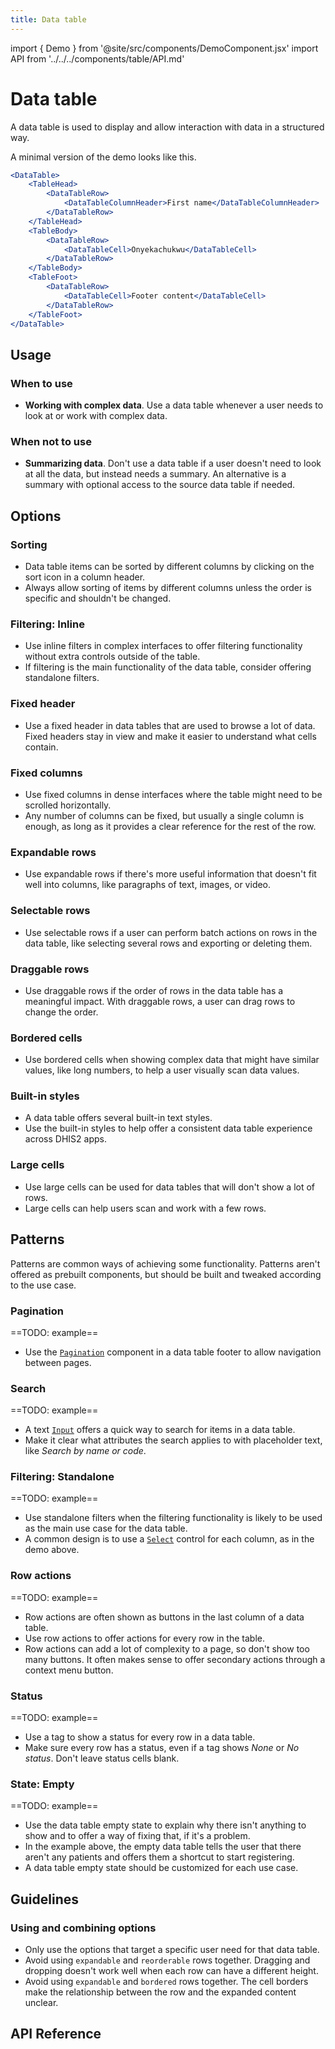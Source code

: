 ```yaml
---
title: Data table
---
```


import { Demo } from '@site/src/components/DemoComponent.jsx'
import API from '../../../components/table/API.md'

# Data table

A data table is used to display and allow interaction with data in a structured way.

<Demo
    path="datatable--default"
    height="300px"
/>

A minimal version of the demo looks like this.

```jsx
<DataTable>
    <TableHead>
        <DataTableRow>
            <DataTableColumnHeader>First name</DataTableColumnHeader>
        </DataTableRow>
    </TableHead>
    <TableBody>
        <DataTableRow>
            <DataTableCell>Onyekachukwu</DataTableCell>
        </DataTableRow>
    </TableBody>
    <TableFoot>
        <DataTableRow>
            <DataTableCell>Footer content</DataTableCell>
        </DataTableRow>
    </TableFoot>
</DataTable>
```

## Usage

### When to use

-   **Working with complex data**. Use a data table whenever a user needs to look at or work with complex data.

### When not to use

-   **Summarizing data**. Don't use a data table if a user doesn't need to look at all the data, but instead needs a summary. An alternative is a summary with optional access to the source data table if needed.

## Options

### Sorting

<Demo
    path="datatable--column-header-sorting"
    height="250px"
/>

-   Data table items can be sorted by different columns by clicking on the sort icon in a column header.
-   Always allow sorting of items by different columns unless the order is specific and shouldn't be changed.

### Filtering: Inline

<Demo
    path="datatable--inline-filtering"
    height="250px"
/>

-   Use inline filters in complex interfaces to offer filtering functionality without extra controls outside of the table.
-   If filtering is the main functionality of the data table, consider offering standalone filters.

### Fixed header

<Demo
    path="datatable--fixed-header"
    height="450px"
/>

-   Use a fixed header in data tables that are used to browse a lot of data. Fixed headers stay in view and make it easier to understand what cells contain.

### Fixed columns

<Demo
    path="datatable--fixed-first-column"
    height="350px"
/>

-   Use fixed columns in dense interfaces where the table might need to be scrolled horizontally.
-   Any number of columns can be fixed, but usually a single column is enough, as long as it provides a clear reference for the rest of the row.

### Expandable rows

<Demo
    path="datatable--expandable-content"
    height="280px"
/>

-   Use expandable rows if there's more useful information that doesn't fit well into columns, like paragraphs of text, images, or video.

### Selectable rows

<Demo
    path="datatable--selectable-rows"
    height="280px"
/>

-   Use selectable rows if a user can perform batch actions on rows in the data table, like selecting several rows and exporting or deleting them.

### Draggable rows

<Demo
    path="datatable--draggable-rows"
    height="350px"
/>

-   Use draggable rows if the order of rows in the data table has a meaningful impact. With draggable rows, a user can drag rows to change the order.

### Bordered cells

<Demo
    path="datatable--bordered-cells"
    height="350px"
/>

-   Use bordered cells when showing complex data that might have similar values, like long numbers, to help a user visually scan data values.

### Built-in styles

<Demo
    path="datatable--cell-styling"
    height="350px"
/>

-   A data table offers several built-in text styles.
-   Use the built-in styles to help offer a consistent data table experience across DHIS2 apps.

### Large cells

<Demo
    path="datatable--large-cells"
    height="350px"
/>

-   Use large cells can be used for data tables that will don't show a lot of rows.
-   Large cells can help users scan and work with a few rows.

## Patterns

Patterns are common ways of achieving some functionality. Patterns aren't offered as prebuilt components, but should be built and tweaked according to the use case.

### Pagination

==TODO: example==

-   Use the [`Pagination`](pagination.md) component in a data table footer to allow navigation between pages.

### Search

==TODO: example==

-   A text [`Input`](inputfield.md) offers a quick way to search for items in a data table.
-   Make it clear what attributes the search applies to with placeholder text, like _Search by name or code_.

### Filtering: Standalone

==TODO: example==

-   Use standalone filters when the filtering functionality is likely to be used as the main use case for the data table.
-   A common design is to use a [`Select`](select.md) control for each column, as in the demo above.

### Row actions

==TODO: example==

-   Row actions are often shown as buttons in the last column of a data table.
-   Use row actions to offer actions for every row in the table.
-   Row actions can add a lot of complexity to a page, so don't show too many buttons. It often makes sense to offer secondary actions through a context menu button.

### Status

==TODO: example==

-   Use a tag to show a status for every row in a data table.
-   Make sure every row has a status, even if a tag shows _None_ or _No status_. Don't leave status cells blank.

### State: Empty

==TODO: example==

-   Use the data table empty state to explain why there isn't anything to show and to offer a way of fixing that, if it's a problem.
-   In the example above, the empty data table tells the user that there aren't any patients and offers them a shortcut to start registering.
-   A data table empty state should be customized for each use case.

## Guidelines

### Using and combining options

-   Only use the options that target a specific user need for that data table.
-   Avoid using `expandable` and `reorderable` rows together. Dragging and dropping doesn't work well when each row can have a different height.
-   Avoid using `expandable` and `bordered` rows together. The cell borders make the relationship between the row and the expanded content unclear.

## API Reference

<API />
